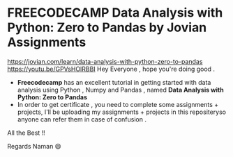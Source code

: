 # FREECODECAMP Data Analysis with Python: Zero to Pandas by Jovian Assignments
https://jovian.com/learn/data-analysis-with-python-zero-to-pandas
https://youtu.be/GPVsHOlRBBI
Hey Everyone , hope you're doing good .
- **Freecodecamp** has an excellent tutorial in getting started with data analysis using Python , Numpy and Pandas , named **Data Analysis with Python: Zero to Pandas**
- In order to get certificate , you need to complete some assignments + projects, I'll be uploading my assignments + projects in this repositeryso anyone can refer them in case of confusion .

All the Best !!

Regards Naman 😄
